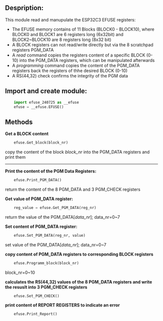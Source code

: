 
Despription:
-
This module read and manupulate the ESP32C3 EFUSE registers:

 - The EFUSE memory contains of 11 Blocks (BLOCK0 - BLOCK10), where BLOCK0 and BLOCK1 are 6 registers long (6x32bit)  and BLOCK2~BLOCK10 are 8 registers long (8x32 bit)
 - A BLOCK registers can not read/write directly but via the 8 scratchpad registers PGM_DATA
 - A *read* command copies the registers content of a specific BLOCK (0-10) into the PGM_DATA registers, which can be manipulated afterwards
 - A *programming* command copies the content of the PGM_DATA registers back the registers of thhe desired BLOCK (0-10)
 - A RS(44,32) check confirms the integrity of the PGM data

## Import and create module:
```python
    import efuse_240725 as __efuse
    efuse = __efuse.EFUSE()
```

## Methods
**Get a BLOCK content**
```python
    efuse.Get_block(block_nr)
```
copy the content of the block *block_nr* into the PGM_DATA registers and print them

---
**Print the content of the PGM Data Registers:**
```python
    efuse.Print_PGM_DATA()
```
return the content of the 8 PGM_DATA and 3 PGM_CHECK registers


**Get value of PGM_DATA register:**
```python
    reg_value = efuse.Get_PGM_DATA(reg_nr)
```
return the value of the PGM_DATA[*data_nr*]; data_nr=0~7

**Set content of PGM_DATA register:**
```python
    efuse.Set_PGM_DATA(reg_nr, value)
```
set value of the PGM_DATA[*data_nr*]; data_nr=0~7

**copy content of PGM_DATA registers to corresponding BLOCK registers**
```python
    efuse.Programm_block(block_nr)
```
block_nr=0~10

**calculates the RS(44,32) values of the 8 PGM_DATA registers and write the resuslt into 3 PGM_CHECK registers**
```python
    efuse.Set_PGM_CHECK()
```

**print content of REPORT REGISTERS to indicate an error**
```python
    efuse.Print_Report()
```



